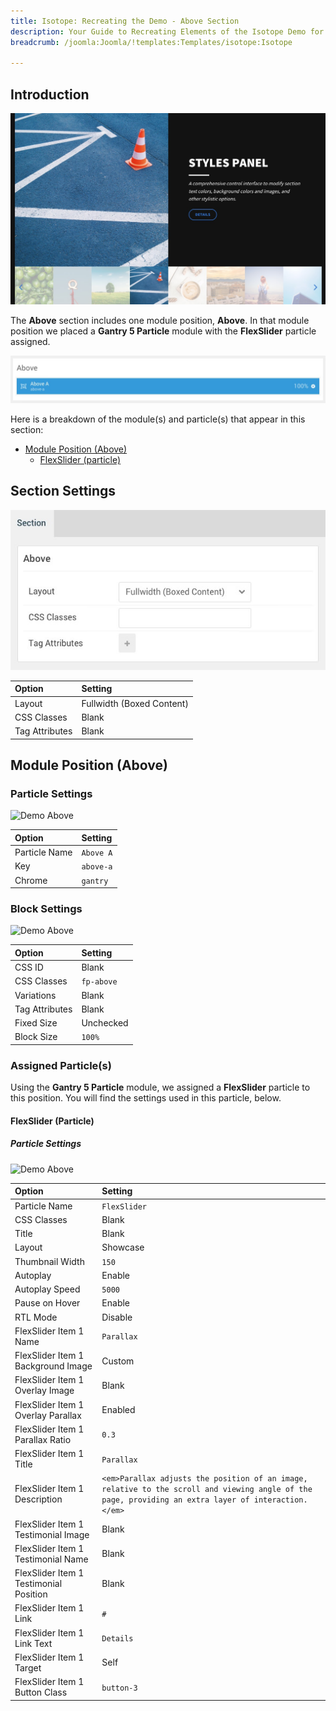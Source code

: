 ```yaml
---
title: Isotope: Recreating the Demo - Above Section
description: Your Guide to Recreating Elements of the Isotope Demo for Joomla
breadcrumb: /joomla:Joomla/!templates:Templates/isotope:Isotope

---
```


## Introduction

![](assets/demo_4.jpeg)

The **Above** section includes one module position, **Above**. In that module position we placed a **Gantry 5 Particle** module with the **FlexSlider** particle assigned.

![](assets/home_above.jpeg)

Here is a breakdown of the module(s) and particle(s) that appear in this section:

* [Module Position (Above)](#module-position-(above))
	* [FlexSlider (particle)](#flexslider-(particle))

## Section Settings

![](assets/demo_above_settings.jpeg)

| Option           | Setting                   |
| :--------------- | :----------               |
| Layout           | Fullwidth (Boxed Content) |
| CSS Classes      | Blank                     |
| Tag Attributes   | Blank                     |

## Module Position (Above)

### Particle Settings

![Demo Above](demo_above_1.jpeg)

| Option        | Setting   |
| :-----        | :-----    |
| Particle Name | `Above A` |
| Key           | `above-a` |
| Chrome        | `gantry`  |

### Block Settings

![Demo Above](demo_above_2.jpeg)

| Option         | Setting    |
| :-----         | :-----     |
| CSS ID         | Blank      |
| CSS Classes    | `fp-above` |
| Variations     | Blank      |
| Tag Attributes | Blank      |
| Fixed Size     | Unchecked  |
| Block Size     | `100%`     |

### Assigned Particle(s)

Using the **Gantry 5 Particle** module, we assigned a **FlexSlider** particle to this position. You will find the settings used in this particle, below.

#### FlexSlider (Particle)

##### Particle Settings

![Demo Above](demo_above_3.jpeg)

| Option                                 | Setting                                                                                                                                              |
| :-----                                 | :-----                                                                                                                                               |
| Particle Name                          | `FlexSlider`                                                                                                                                         |
| CSS Classes                            | Blank                                                                                                                                                |
| Title                                  | Blank                                                                                                                                                |
| Layout                                 | Showcase                                                                                                                                             |
| Thumbnail Width                        | `150`                                                                                                                                                |
| Autoplay                               | Enable                                                                                                                                               |
| Autoplay Speed                         | `5000`                                                                                                                                               |
| Pause on Hover                         | Enable                                                                                                                                               |
| RTL Mode                               | Disable                                                                                                                                              |
| FlexSlider Item 1 Name                 | `Parallax`                                                                                                                                           |
| FlexSlider Item 1 Background Image     | Custom                                                                                                                                               |
| FlexSlider Item 1 Overlay Image        | Blank                                                                                                                                                |
| FlexSlider Item 1 Overlay Parallax     | Enabled                                                                                                                                              |
| FlexSlider Item 1 Parallax Ratio       | `0.3`                                                                                                                                                |
| FlexSlider Item 1 Title                | `Parallax`                                                                                                                                           |
| FlexSlider Item 1 Description          | `<em>Parallax adjusts the position of an image, relative to the scroll and viewing angle of the page, providing an extra layer of interaction.</em>` |
| FlexSlider Item 1 Testimonial Image    | Blank                                                                                                                                                |
| FlexSlider Item 1 Testimonial Name     | Blank                                                                                                                                                |
| FlexSlider Item 1 Testimonial Position | Blank                                                                                                                                                |
| FlexSlider Item 1 Link                 | `#`                                                                                                                                                  |
| FlexSlider Item 1 Link Text            | `Details`                                                                                                                                            |
| FlexSlider Item 1 Target               | Self                                                                                                                                                 |
| FlexSlider Item 1 Button Class         | `button-3`                                                                                                                                           |
